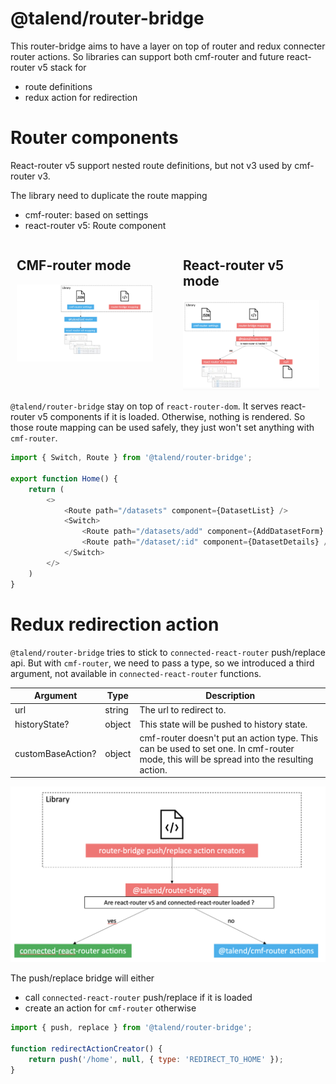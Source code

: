 # @talend/router-bridge

This router-bridge aims to have a layer on top of router and redux connecter router actions. So libraries can support both cmf-router and future react-router v5 stack for
- route definitions
- redux action for redirection

# Router components

React-router v5 support nested route definitions, but not v3 used by cmf-router v3.  

The library need to duplicate the route mapping
- cmf-router: based on settings
- react-router v5: Route component

<div style="display: flex; margin: 10px">
	<div style="margin-right: 3rem">
		<h2>CMF-router mode</h2>
		<img src="./img/route-mapping-cmf.png" alt="Applications with cmf-router will only use the route definition from settings">
	</div>
	<div>
		<h2>React-router v5 mode</h2>
		<img src="./img/route-mapping-rrv5.png" alt="Applications with react-router v5 will use the router-bridge routing definition that is a layer on top of react-router v5">
	</div>
</div>

`@talend/router-bridge` stay on top of `react-router-dom`. It serves react-router v5 components if it is loaded. Otherwise, nothing is rendered. So those route mapping can be used safely, they just won't set anything with `cmf-router`.

```javascript
import { Switch, Route } from '@talend/router-bridge';

export function Home() {
    return (
        <>
			<Route path="/datasets" component={DatasetList} />
			<Switch>
				<Route path="/datasets/add" component={AddDatasetForm} />
				<Route path="/dataset/:id" component={DatasetDetails} />
			</Switch>
		</>
    )
}
```

# Redux redirection action

`@talend/router-bridge` tries to stick to `connected-react-router` push/replace api. But with `cmf-router`, we need to pass a type, so we introduced a third argument, not available in `connected-react-router` functions.

| Argument          | Type   | Description                                                                                                                            |
| ----------------- | ------ | -------------------------------------------------------------------------------------------------------------------------------------- |
| url               | string | The url to redirect to.                                                                                                                |
| historyState?     | object | This state will be pushed to history state.                                                                                            |
| customBaseAction? | object | cmf-router doesn't put an action type. This can be used to set one. In cmf-router mode, this will be spread into the resulting action. |

![@talend/router-bridge redirect to cmf or connected-react-router action depending of the loaded library](./img/action-creator.png)

The push/replace bridge will either 
- call `connected-react-router` push/replace if it is loaded
- create an action for `cmf-router` otherwise

```javascript
import { push, replace } from '@talend/router-bridge';

function redirectActionCreator() {
    return push('/home', null, { type: 'REDIRECT_TO_HOME' });
}
```
